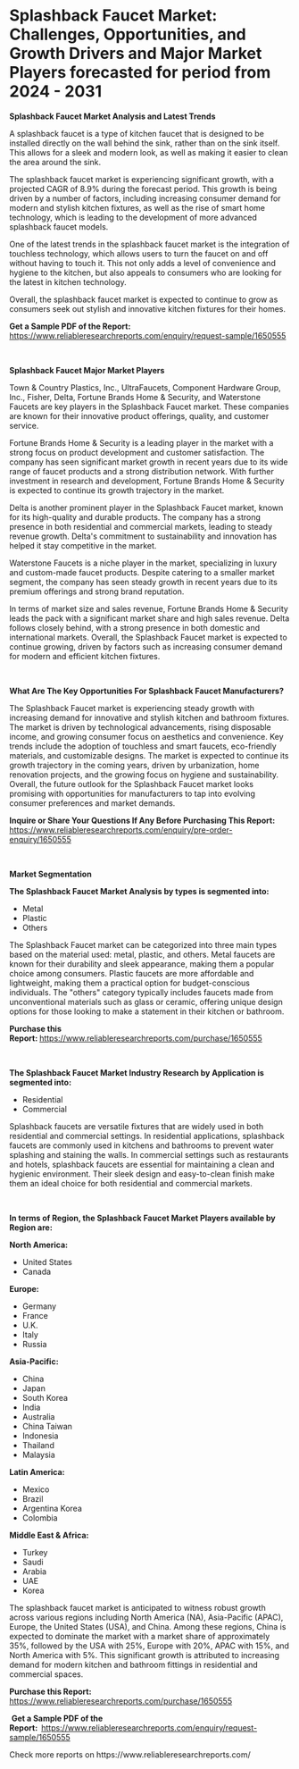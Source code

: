 <p><h1>Splashback Faucet Market: Challenges, Opportunities, and Growth Drivers and Major Market Players forecasted for period from 2024 - 2031</h1></p><p><strong>Splashback Faucet Market Analysis and Latest Trends</strong></p>
<p><p>A splashback faucet is a type of kitchen faucet that is designed to be installed directly on the wall behind the sink, rather than on the sink itself. This allows for a sleek and modern look, as well as making it easier to clean the area around the sink.</p><p>The splashback faucet market is experiencing significant growth, with a projected CAGR of 8.9% during the forecast period. This growth is being driven by a number of factors, including increasing consumer demand for modern and stylish kitchen fixtures, as well as the rise of smart home technology, which is leading to the development of more advanced splashback faucet models.</p><p>One of the latest trends in the splashback faucet market is the integration of touchless technology, which allows users to turn the faucet on and off without having to touch it. This not only adds a level of convenience and hygiene to the kitchen, but also appeals to consumers who are looking for the latest in kitchen technology.</p><p>Overall, the splashback faucet market is expected to continue to grow as consumers seek out stylish and innovative kitchen fixtures for their homes.</p></p>
<p><strong>Get a Sample PDF of the Report:&nbsp;</strong> <a href="https://www.reliableresearchreports.com/enquiry/request-sample/1650555">https://www.reliableresearchreports.com/enquiry/request-sample/1650555</a></p>
<p>&nbsp;</p>
<p><strong>Splashback Faucet Major Market Players</strong></p>
<p><p>Town & Country Plastics, Inc., UltraFaucets, Component Hardware Group, Inc., Fisher, Delta, Fortune Brands Home & Security, and Waterstone Faucets are key players in the Splashback Faucet market. These companies are known for their innovative product offerings, quality, and customer service.</p><p>Fortune Brands Home & Security is a leading player in the market with a strong focus on product development and customer satisfaction. The company has seen significant market growth in recent years due to its wide range of faucet products and a strong distribution network. With further investment in research and development, Fortune Brands Home & Security is expected to continue its growth trajectory in the market.</p><p>Delta is another prominent player in the Splashback Faucet market, known for its high-quality and durable products. The company has a strong presence in both residential and commercial markets, leading to steady revenue growth. Delta's commitment to sustainability and innovation has helped it stay competitive in the market.</p><p>Waterstone Faucets is a niche player in the market, specializing in luxury and custom-made faucet products. Despite catering to a smaller market segment, the company has seen steady growth in recent years due to its premium offerings and strong brand reputation.</p><p>In terms of market size and sales revenue, Fortune Brands Home & Security leads the pack with a significant market share and high sales revenue. Delta follows closely behind, with a strong presence in both domestic and international markets. Overall, the Splashback Faucet market is expected to continue growing, driven by factors such as increasing consumer demand for modern and efficient kitchen fixtures.</p></p>
<p>&nbsp;</p>
<p><strong>What Are The Key Opportunities For Splashback Faucet Manufacturers?</strong></p>
<p><p>The Splashback Faucet market is experiencing steady growth with increasing demand for innovative and stylish kitchen and bathroom fixtures. The market is driven by technological advancements, rising disposable income, and growing consumer focus on aesthetics and convenience. Key trends include the adoption of touchless and smart faucets, eco-friendly materials, and customizable designs. The market is expected to continue its growth trajectory in the coming years, driven by urbanization, home renovation projects, and the growing focus on hygiene and sustainability. Overall, the future outlook for the Splashback Faucet market looks promising with opportunities for manufacturers to tap into evolving consumer preferences and market demands.</p></p>
<p><strong>Inquire or Share Your Questions If Any Before Purchasing This Report:</strong> <a href="https://www.reliableresearchreports.com/enquiry/pre-order-enquiry/1650555">https://www.reliableresearchreports.com/enquiry/pre-order-enquiry/1650555</a></p>
<p>&nbsp;</p>
<p><strong>Market Segmentation</strong></p>
<p><strong>The Splashback Faucet Market Analysis by types is segmented into:</strong></p>
<p><ul><li>Metal</li><li>Plastic</li><li>Others</li></ul></p>
<p><p>The Splashback Faucet market can be categorized into three main types based on the material used: metal, plastic, and others. Metal faucets are known for their durability and sleek appearance, making them a popular choice among consumers. Plastic faucets are more affordable and lightweight, making them a practical option for budget-conscious individuals. The "others" category typically includes faucets made from unconventional materials such as glass or ceramic, offering unique design options for those looking to make a statement in their kitchen or bathroom.</p></p>
<p><strong>Purchase this Report:&nbsp;</strong><a href="https://www.reliableresearchreports.com/purchase/1650555">https://www.reliableresearchreports.com/purchase/1650555</a></p>
<p>&nbsp;</p>
<p><strong>The Splashback Faucet Market Industry Research by Application is segmented into:</strong></p>
<p><ul><li>Residential</li><li>Commercial</li></ul></p>
<p><p>Splashback faucets are versatile fixtures that are widely used in both residential and commercial settings. In residential applications, splashback faucets are commonly used in kitchens and bathrooms to prevent water splashing and staining the walls. In commercial settings such as restaurants and hotels, splashback faucets are essential for maintaining a clean and hygienic environment. Their sleek design and easy-to-clean finish make them an ideal choice for both residential and commercial markets.</p></p>
<p>&nbsp;</p>
<p><strong>In terms of Region, the Splashback Faucet Market Players available by Region are:</strong></p>
<p>
    <p> <strong> North America: </strong>
        <ul>
            <li>United States</li>
            <li>Canada</li>
        </ul>
        </p> 
    <p> <strong> Europe: </strong>
        <ul>
            <li>Germany</li>
            <li>France</li>
            <li>U.K.</li>
            <li>Italy</li>
            <li>Russia</li>
        </ul>
        </p> 
    <p> <strong> Asia-Pacific: </strong>
        <ul>
            <li>China</li>
            <li>Japan</li>
            <li>South Korea</li>
            <li>India</li>
            <li>Australia</li>
            <li>China Taiwan</li>
            <li>Indonesia</li>
            <li>Thailand</li>
            <li>Malaysia</li>
        </ul>
        </p> 
    <p> <strong> Latin America: </strong>
        <ul>
            <li>Mexico</li>
            <li>Brazil</li>
            <li>Argentina Korea</li>
            <li>Colombia</li>
        </ul>
        </p> 
    <p> <strong> Middle East & Africa: </strong>
        <ul>
            <li>Turkey</li>
            <li>Saudi</li>
            <li>Arabia</li>
            <li>UAE</li>
            <li>Korea</li>
        </ul>
    </p>
    </p>
<p><p>The splashback faucet market is anticipated to witness robust growth across various regions including North America (NA), Asia-Pacific (APAC), Europe, the United States (USA), and China. Among these regions, China is expected to dominate the market with a market share of approximately 35%, followed by the USA with 25%, Europe with 20%, APAC with 15%, and North America with 5%. This significant growth is attributed to increasing demand for modern kitchen and bathroom fittings in residential and commercial spaces.</p></p>
<p><strong>Purchase this Report: </strong><a href="https://www.reliableresearchreports.com/purchase/1650555">https://www.reliableresearchreports.com/purchase/1650555</a></p>
<p>&nbsp;<strong>Get a Sample PDF of the Report:&nbsp;&nbsp;</strong><a href="https://www.reliableresearchreports.com/enquiry/request-sample/1650555">https://www.reliableresearchreports.com/enquiry/request-sample/1650555</a></p>
<p><strong></strong></p>
<p>Check more reports on https://www.reliableresearchreports.com/</p>